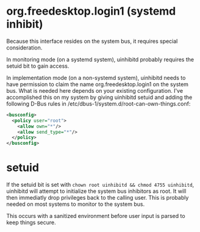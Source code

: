 

# org.freedesktop.login1 (systemd inhibit)

Because this interface resides on the system bus, it requires special consideration.

In monitoring mode (on a systemd system), uinhibitd probably requires the setuid bit to gain access.

In implementation mode (on a non-systemd system), uinhibitd needs to have permission to claim the
name org.freedesktop.login1 on the system bus. What is needed here depends on your existing
configuration. I've accomplished this on my system by giving uinhibitd setuid and adding the
following D-Bus rules in /etc/dbus-1/system.d/root-can-own-things.conf:

```xml
<busconfig>
  <policy user="root">
    <allow own="*"/>
    <allow send_type="*"/>
  </policy>
</busconfig>
```

# setuid

If the setuid bit is set with `chown root uinhibitd && chmod 4755 uinhibitd`, uinhibitd will attempt
to initialize the system bus inhibitors as root. It will then immediatly drop privileges back to the
calling user. This is probably needed on most systems to monitor to the system bus.

This occurs with a sanitized environment before user input is parsed to keep things secure.
